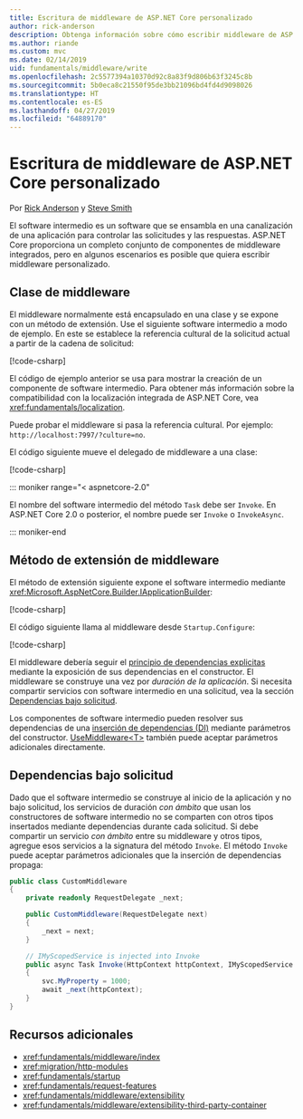```yaml
---
title: Escritura de middleware de ASP.NET Core personalizado
author: rick-anderson
description: Obtenga información sobre cómo escribir middleware de ASP.NET Core personalizado.
ms.author: riande
ms.custom: mvc
ms.date: 02/14/2019
uid: fundamentals/middleware/write
ms.openlocfilehash: 2c5577394a10370d92c8a83f9d806b63f3245c8b
ms.sourcegitcommit: 5b0eca8c21550f95de3bb21096bd4fd4d9098026
ms.translationtype: HT
ms.contentlocale: es-ES
ms.lasthandoff: 04/27/2019
ms.locfileid: "64889170"
---
```

# <a name="write-custom-aspnet-core-middleware"></a>Escritura de middleware de ASP.NET Core personalizado

Por [Rick Anderson](https://twitter.com/RickAndMSFT) y [Steve Smith](https://ardalis.com/)

El software intermedio es un software que se ensambla en una canalización de una aplicación para controlar las solicitudes y las respuestas. ASP.NET Core proporciona un completo conjunto de componentes de middleware integrados, pero en algunos escenarios es posible que quiera escribir middleware personalizado.

## <a name="middleware-class"></a>Clase de middleware

El middleware normalmente está encapsulado en una clase y se expone con un método de extensión. Use el siguiente software intermedio a modo de ejemplo. En este se establece la referencia cultural de la solicitud actual a partir de la cadena de solicitud:

[!code-csharp[](index/snapshot/Culture/StartupCulture.cs?name=snippet1)]

El código de ejemplo anterior se usa para mostrar la creación de un componente de software intermedio. Para obtener más información sobre la compatibilidad con la localización integrada de ASP.NET Core, vea <xref:fundamentals/localization>.

Puede probar el middleware si pasa la referencia cultural. Por ejemplo: `http://localhost:7997/?culture=no`.

El código siguiente mueve el delegado de middleware a una clase:

[!code-csharp[](index/snapshot/Culture/RequestCultureMiddleware.cs)]

::: moniker range="< aspnetcore-2.0"

El nombre del software intermedio del método `Task` debe ser `Invoke`. En ASP.NET Core 2.0 o posterior, el nombre puede ser `Invoke` o `InvokeAsync`.

::: moniker-end

## <a name="middleware-extension-method"></a>Método de extensión de middleware

El método de extensión siguiente expone el software intermedio mediante <xref:Microsoft.AspNetCore.Builder.IApplicationBuilder>:

[!code-csharp[](index/snapshot/Culture/RequestCultureMiddlewareExtensions.cs)]

El código siguiente llama al middleware desde `Startup.Configure`:

[!code-csharp[](index/snapshot/Culture/Startup.cs?name=snippet1&highlight=5)]

El middleware debería seguir el [principio de dependencias explicitas](/dotnet/standard/modern-web-apps-azure-architecture/architectural-principles#explicit-dependencies) mediante la exposición de sus dependencias en el constructor. El middleware se construye una vez por *duración de la aplicación*. Si necesita compartir servicios con software intermedio en una solicitud, vea la sección [Dependencias bajo solicitud](#per-request-dependencies).

Los componentes de software intermedio pueden resolver sus dependencias de una [inserción de dependencias (DI)](xref:fundamentals/dependency-injection) mediante parámetros del constructor. [UseMiddleware&lt;T&gt;](/dotnet/api/microsoft.aspnetcore.builder.usemiddlewareextensions.usemiddleware#Microsoft_AspNetCore_Builder_UseMiddlewareExtensions_UseMiddleware_Microsoft_AspNetCore_Builder_IApplicationBuilder_System_Type_System_Object___) también puede aceptar parámetros adicionales directamente.

## <a name="per-request-dependencies"></a>Dependencias bajo solicitud

Dado que el software intermedio se construye al inicio de la aplicación y no bajo solicitud, los servicios de duración *con ámbito* que usan los constructores de software intermedio no se comparten con otros tipos insertados mediante dependencias durante cada solicitud. Si debe compartir un servicio *con ámbito* entre su middleware y otros tipos, agregue esos servicios a la signatura del método `Invoke`. El método `Invoke` puede aceptar parámetros adicionales que la inserción de dependencias propaga:

```csharp
public class CustomMiddleware
{
    private readonly RequestDelegate _next;

    public CustomMiddleware(RequestDelegate next)
    {
        _next = next;
    }

    // IMyScopedService is injected into Invoke
    public async Task Invoke(HttpContext httpContext, IMyScopedService svc)
    {
        svc.MyProperty = 1000;
        await _next(httpContext);
    }
}
```

## <a name="additional-resources"></a>Recursos adicionales

* <xref:fundamentals/middleware/index>
* <xref:migration/http-modules>
* <xref:fundamentals/startup>
* <xref:fundamentals/request-features>
* <xref:fundamentals/middleware/extensibility>
* <xref:fundamentals/middleware/extensibility-third-party-container>
